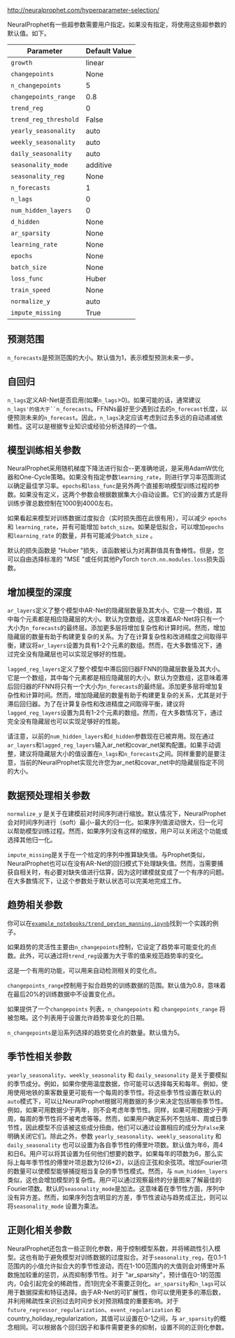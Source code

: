 http://neuralprophet.com/hyperparameter-selection/

NeuralProphet有一些超参数需要用户指定。如果没有指定，将使用这些超参数的默认值。如下。

| Parameter             | Default Value |
| --------------------- | ------------- |
| `growth`              | linear        |
| `changepoints`        | None          |
| `n_changepoints`      | 5             |
| `changepoints_range`  | 0.8           |
| `trend_reg`           | 0             |
| `trend_reg_threshold` | False         |
| `yearly_seasonality`  | auto          |
| `weekly_seasonality`  | auto          |
| `daily_seasonality`   | auto          |
| `seasonality_mode`    | additive      |
| `seasonality_reg`     | None          |
| `n_forecasts`         | 1             |
| `n_lags`              | 0             |
| `num_hidden_layers`   | 0             |
| `d_hidden`            | None          |
| `ar_sparsity`         | None          |
| `learning_rate`       | None          |
| `epochs`              | None          |
| `batch_size`          | None          |
| `loss_func`           | Huber         |
| `train_speed`         | None          |
| `normalize_y`         | auto          |
| `impute_missing`      | True          |



## 预测范围

`n_forecasts`是预测范围的大小。默认值为1，表示模型预测未来一步。

## 自回归

`n_lags`定义AR-Net是否启用(如果`n_lags`>0)。如果可能的话，通常建议`n_lags'的值大于``n_forecasts`。FFNNs最好至少遇到过去的`n_forecast`长度，以便预测未来的`n_forecast`。因此，`n_lags`决定应该考虑到过去多远的自动递减依赖性。这可以是根据专业知识或经验分析选择的一个值。

## 模型训练相关参数

NeuralProphet采用随机梯度下降法进行拟合--更准确地说，是采用AdamW优化器和One-Cycle策略。如果没有指定参数`learning_rate`，则进行学习率范围测试以确定最佳学习率。`epochs`和`loss_func`是另外两个直接影响模型训练过程的参数。如果没有定义，这两个参数会根据数据集大小自动设置。它们的设置方式是将训练步骤总数控制在1000到4000左右。

如果看起来模型对训练数据过度拟合（实时损失图在此很有用），可以减少 `epochs` 和 `learning_rate`，并有可能增加 `batch_size`。如果是低拟合，可以增加`epochs` 和`learning_rate` 的数量，并有可能减少`batch_size` 。

默认的损失函数是 "Huber "损失，该函数被认为对离群值具有鲁棒性。但是，您可以自由选择标准的 "MSE "或任何其他PyTorch `torch.nn.modules.loss`损失函数。

## 增加模型的深度

`ar_layers`定义了整个模型中AR-Net的隐藏层数量及其大小。它是一个数组，其中每个元素都是相应隐藏层的大小。默认为空数组，这意味着AR-Net将只有一个大小为`n_forecasts`的最终层。添加更多层将增加复杂性和计算时间。然而，增加隐藏层的数量有助于构建更复杂的关系。为了在计算复杂性和改进精度之间取得平衡，建议将`ar_layers`设置为具有1-2个元素的数组。然而，在大多数情况下，通过完全没有隐藏层也可以实现足够好的性能。

`lagged_reg_layers`定义了整个模型中滞后回归器FFNN的隐藏层数量及其大小。它是一个数组，其中每个元素都是相应隐藏层的大小。默认为空数组，这意味着滞后回归器的FFNN将只有一个大小为`n_forecasts`的最终层。添加更多层将增加复杂性和计算时间。然而，增加隐藏层的数量有助于构建更复杂的关系，尤其是对于滞后回归器。为了在计算复杂性和改进精度之间取得平衡，建议将`lagged_reg_layers`设置为具有1-2个元素的数组。然而，在大多数情况下，通过完全没有隐藏层也可以实现足够好的性能。

请注意，以前的`num_hidden_layers`和`d_hidden`参数现在已被弃用。现在通过`ar_layers`和`lagged_reg_layers`输入ar_net和covar_net架构配置。如果手动调整，建议将隐藏层大小的值设置在`n_lags`和`n_forecasts`之间。同样重要的是要注意，当前的NeuralProphet实现允许您为ar_net和covar_net中的隐藏层指定不同的大小。


## 数据预处理相关参数

`normalize_y` 是关于在建模前对时间序列进行缩放。默认情况下，NeuralProphet会对时间序列进行（soft）最小-最大的归一化。如果序列值波动很大，归一化可以帮助模型训练过程。然而，如果序列没有这样的缩放，用户可以关闭这个功能或选择其他归一化。

`impute_missing`是关于在一个给定的序列中推算缺失值。与Prophet类似，NeuralProphet也可以在没有AR-Net的回归模式下处理缺失值。然而，当需要捕获自相关时，有必要对缺失值进行估算，因为这时建模就变成了一个有序的问题。在大多数情况下，让这个参数处于默认状态可以完美地完成工作。

## 趋势相关参数

你可以在[`example_notebooks/trend_peyton_manning.ipynb`](https://github.com/ourownstory/neural_prophet/blob/master/example_notebooks/trend_peyton_manning.ipynb)找到一个实践的例子。

如果趋势的灵活性主要由`n_changepoints`控制，它设定了趋势率可能变化的点数。此外，可以通过将`trend_reg`设置为大于零的值来规范趋势率的变化。

这是一个有用的功能，可以用来自动检测相关的变化点。

`changepoints_range`控制用于拟合趋势的训练数据的范围。默认值为0.8，意味着在最后20%的训练数据中不设置变化点。

如果提供了一个`changepoints` 列表，`n_changepoints` 和 `changepoints_range` 将被忽略。这个列表用于设置允许趋势率变化的日期。

`n_changepoints`是沿系列选择的趋势变化点的数量。默认值为5。

## 季节性相关参数

`yearly_seasonality`、`weekly_seasonality` 和 `daily_seasonality` 是关于要模拟的季节成分。例如，如果你使用温度数据，你可能可以选择每天和每年。例如，使用使用地铁的乘客数量更可能有一个每周的季节性。将这些季节性设置在默认的`auto`模式下，可以让NeuralProphet根据可用数据的多少来决定包括哪些季节性。例如，如果可用数据少于两年，则不会考虑年季节性。同样，如果可用数据少于两周，每周的季节性将不被考虑等等。然而，如果用户确定系列不包括年、周或日季节性，因此模型不应该被这些成分扭曲，他们可以通过设置相应的成分为`False`来明确关闭它们。除此之外，参数 `yearly_seasonality`、`weekly_seasonality` 和 `daily_seasonality` 也可以设置为各自季节性的傅里叶项数。默认值为年6，周4和日6。用户可以将其设置为任何他们想要的数字。如果每年的项数为6，那么实际上每年季节性的傅里叶项总数为12(6*2)，以适应正弦和余弦项。增加Fourier项的数量可以使模型能够捕捉相当复杂的季节性模式。然而，与 `num_hidden_layers`类似，这也会增加模型的复杂性。用户可以通过观察最终的分量图来了解最佳的Fourier项数。默认的`seasonality_mode`是加法。这意味着在季节性方面，序列中没有异方差。然而，如果序列包含明显的方差，季节性波动与趋势成正比，则可以将`seasonality_mode` 设置为乘法。

## 正则化相关参数

NeuralProphet还包含一些正则化参数，用于控制模型系数，并将稀疏性引入模型。这也有助于避免模型对训练数据的过度拟合。对于`seasonality_reg`，在0.1-1范围内的小值允许拟合大的季节性波动，而在1-100范围内的大值则会对傅里叶系数施加较重的惩罚，从而抑制季节性。对于 "ar_sparsity"，预计值在0-1的范围内，0会引起完全的稀疏性，而1则完全不需要正则化。`ar_sparsity`和`n_lags`可以用于数据探索和特征选择。由于AR-Net的可扩展性，你可以使用更多的滞后数，并利用稀疏性来识别过去时间步长对预测精度的重要影响。对于 `future_regressor_regularization`、`event_regularization` 和 country_holiday_regularization，其值可以设置在0-1之间，与 `ar_sparsity`的概念相同。可以根据各个回归因子和事件需要更多的抑制，设置不同的正则化参数。
